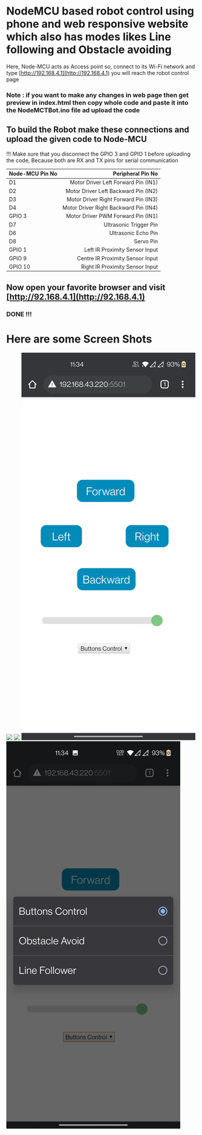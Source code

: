 # NodeMCU based robot control using phone and web responsive website which also has modes likes Line following and Obstacle avoiding
Here, Node-MCU acts as Access point
so, connect to its Wi-Fi network and type [http://192.168.4.1](http://192.168.4.1) you will reach the robot control page
### Note : if you want to make any changes in web page then get preview in index.html then copy whole code and paste it into the NodeMCTBot.ino file ad upload the code

## To build the Robot make these connections and upload the given code to Node-MCU
!!! Make sure that you disconnect the GPIO 3 and GPIO 1 before uploading the code, Because both are RX and TX pins for serial communication

| Node-MCU Pin No | Peripheral Pin No |
| :---            |              ---: |
| D1 | Motor Driver Left Forward Pin (IN1) |
| D2 | Motor Driver Left Backward Pin (IN2) |
| D3 | Motor Driver Right Forward Pin (IN3) |
| D4 | Motor Driver Right Backward Pin (IN4) |
| GPIO 3 | Motor Driver PWM Forward Pin (IN1) |
| D7 | Ultrasonic Trigger Pin |
| D6 | Ultrasonic Echo Pin |
| D8 | Servo Pin |
| GPIO 1 | Left IR Proximity Sensor Input |
| GPIO 9 | Centre IR Proximity Sensor Input |
| GPIO 10 | Right IR Proximity Sensor Input |

## Now open your favorite browser and visit [http://92.168.4.1](http://92.168.4.1)
### DONE !!!
# Here are some Screen Shots
![](https://github.com/Sampad-Hegde/Node-MCU-based-Robot-with-device-responsive-server-and-with-various-modes/blob/main/ScreenShots/Web_Browser_View.jpg)
![](https://github.com/Sampad-Hegde/Node-MCU-based-Robot-with-device-responsive-server-and-with-various-modes/blob/main/ScreenShots/Web_Browser_View_with_Mode_Options.png.jpg)
![](https://github.com/Sampad-Hegde/Node-MCU-based-Robot-with-device-responsive-server-and-with-various-modes/blob/main/ScreenShots/Phone_Browser_View.jpg)
![](https://github.com/Sampad-Hegde/Node-MCU-based-Robot-with-device-responsive-server-and-with-various-modes/blob/main/ScreenShots/Phone_Browser_View_with_Mode_Options.png.jpg)
